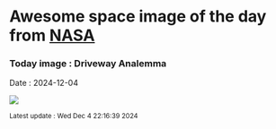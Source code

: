
# Awesome space image of the day from [NASA](https://api.nasa.gov/)

### Today image : Driveway Analemma
Date : 2024-12-04

![](https://www.youtube.com/embed/7QB_MOemCqs?rel=0)

<small>Latest update : Wed Dec  4 22:16:39 2024</small>
        